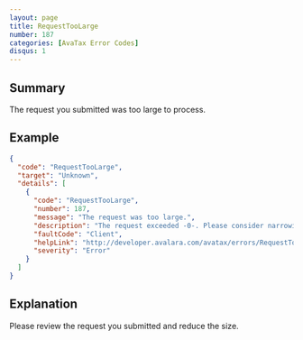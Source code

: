 ```yaml
---
layout: page
title: RequestTooLarge
number: 187
categories: [AvaTax Error Codes]
disqus: 1
---
```


## Summary

The request you submitted was too large to process.

## Example

```json
{
  "code": "RequestTooLarge",
  "target": "Unknown",
  "details": [
    {
      "code": "RequestTooLarge",
      "number": 187,
      "message": "The request was too large.",
      "description": "The request exceeded -0-. Please consider narrowing the scope of the request.",
      "faultCode": "Client",
      "helpLink": "http://developer.avalara.com/avatax/errors/RequestTooLarge",
      "severity": "Error"
    }
  ]
}
```

## Explanation

Please review the request you submitted and reduce the size.